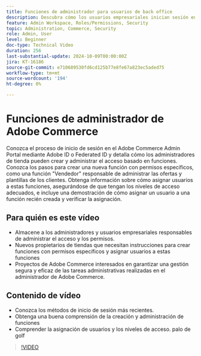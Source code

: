 ```yaml
---
title: Funciones de administrador para usuarios de back office
description: Descubra cómo los usuarios empresariales inician sesión en Adobe Commerce Admin Portal y cómo los administradores de tiendas crean y administran el acceso basado en roles al portal de administración.
feature: Admin Workspace, Roles/Permissions, Security
topic: Administration, Commerce, Security
role: Admin, User
level: Beginner
doc-type: Technical Video
duration: 256
last-substantial-update: 2024-10-09T00:00:00Z
jira: KT-16186
source-git-commit: e710689530fd6cd125b77e8fe67a823ec5aded75
workflow-type: tm+mt
source-wordcount: '194'
ht-degree: 0%

---
```



# Funciones de administrador de Adobe Commerce

Conozca el proceso de inicio de sesión en el Adobe Commerce Admin Portal mediante Adobe ID o Federated ID y detalla cómo los administradores de tienda pueden crear y administrar el acceso basado en funciones. Conozca los pasos para crear una nueva función con permisos específicos, como una función &quot;Vendedor&quot; responsable de administrar las ofertas y plantillas de los clientes. Obtenga información sobre cómo asignar usuarios a estas funciones, asegurándose de que tengan los niveles de acceso adecuados, e incluye una demostración de cómo asignar un usuario a una función recién creada y verificar la asignación.

## Para quién es este vídeo

- Almacene a los administradores y usuarios empresariales responsables de administrar el acceso y los permisos.
- Nuevos propietarios de tiendas que necesitan instrucciones para crear funciones con permisos específicos y asignar usuarios a estas funciones
- Proyectos de Adobe Commerce interesados en garantizar una gestión segura y eficaz de las tareas administrativas realizadas en el administrador de Adobe Commerce.

## Contenido de vídeo

- Conozca los métodos de inicio de sesión más recientes.
- Obtenga una buena comprensión de la creación y administración de funciones
- Comprender la asignación de usuarios y los niveles de acceso. palo de golf


>[!VIDEO](https://video.tv.adobe.com/v/3433512?learn=on)
